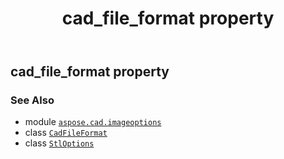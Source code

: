 ﻿---
title: cad_file_format property
second_title: Aspose.CAD for Python via .NET API References
description: 
type: docs
weight: 30
url: /python-net/aspose.cad.imageoptions/stloptions/cad_file_format/
is_root: false
---

## cad_file_format property


### See Also
* module [`aspose.cad.imageoptions`](../../)
* class [`CadFileFormat`](/cad/python-net/aspose.cad.fileformats.cad.cadconsts/cadfileformat)
* class [`StlOptions`](/cad/python-net/aspose.cad.imageoptions/stloptions)
